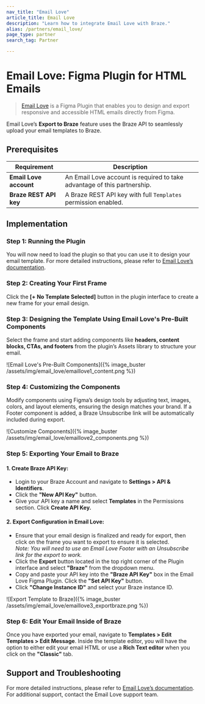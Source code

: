 ```yaml
---
nav_title: "Email Love"
article_title: Email Love
description: "Learn how to integrate Email Love with Braze."
alias: /partners/email_love/
page_type: partner
search_tag: Partner

---
```


# Email Love: Figma Plugin for HTML Emails

> [Email Love](https://emaillove.com/) is a Figma Plugin that enables you to design and export responsive and accessible HTML emails directly from Figma.

Email Love’s **Export to Braze** feature uses the Braze API to seamlessly upload your email templates to Braze.

## Prerequisites

| Requirement            | Description                                                      |
|------------------------|------------------------------------------------------------------|
| **Email Love account** | An Email Love account is required to take advantage of this partnership. |
| **Braze REST API key** | A Braze REST API key with full `Templates` permission enabled. |

## Implementation

### Step 1: Running the Plugin

You will now need to load the plugin so that you can use it to design your email template. For more detailed instructions, please refer to [Email Love’s documentation](https://help.emaillove.com/exporting-an-email-design/6rcR6LPWq6BoYseKZf41nS/uploading-your-email-to-braze-/3ZcmGaGz6a8azeZQxWgKzm).

### Step 2: Creating Your First Frame

Click the **[+ No Template Selected]** button in the plugin interface to create a new frame for your email design.

### Step 3: Designing the Template Using Email Love's Pre-Built Components

Select the frame and start adding components like **headers, content blocks, CTAs, and footers** from the plugin’s Assets library to structure your email.

![Email Love's Pre-Built Components]({% image_buster /assets/img/email_love/emaillove1_content.png %})

### Step 4: Customizing the Components

Modify components using Figma’s design tools by adjusting text, images, colors, and layout elements, ensuring the design matches your brand. If a Footer component is added, a Braze Unsubscribe link will be automatically included during export.

![Customize Components]({% image_buster /assets/img/email_love/emaillove2_components.png %})

### Step 5: Exporting Your Email to Braze

#### 1. Create Braze API Key:

- Login to your Braze Account and navigate to **Settings > API & Identifiers**.
- Click the **"New API Key"** button.
- Give your API key a name and select **Templates** in the Permissions section. Click **Create API Key.**

#### 2. Export Configuration in Email Love:

- Ensure that your email design is finalized and ready for export, then click on the frame you want to export to ensure it is selected.  
  *Note: You will need to use an Email Love Footer with an Unsubscribe link for the export to work.*
- Click the **Export** button located in the top right corner of the Plugin interface and select **"Braze"** from the dropdown menu.
- Copy and paste your API key into the **"Braze API Key"** box in the Email Love Figma Plugin. Click the **"Set API Key"** button.
- Click **"Change Instance ID"** and select your Braze instance ID.

![Export Template to Braze]({% image_buster /assets/img/email_love/emaillove3_exportbraze.png %})

### Step 6: Edit Your Email Inside of Braze

Once you have exported your email, navigate to **Templates > Edit Templates > Edit Message**. Inside the template editor, you will have the option to either edit your email HTML or use a **Rich Text editor** when you click on the **"Classic"** tab.

## Support and Troubleshooting

For more detailed instructions, please refer to [Email Love’s documentation](https://help.emaillove.com/exporting-an-email-design/6rcR6LPWq6BoYseKZf41nS/uploading-your-email-to-braze-/3ZcmGaGz6a8azeZQxWgKzm). For additional support, contact the Email Love support team.
